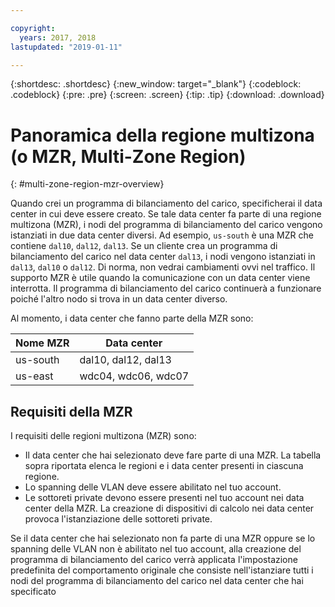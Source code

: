 ```yaml
---

copyright:
  years: 2017, 2018
lastupdated: "2019-01-11"

---
```


{:shortdesc: .shortdesc}
{:new_window: target="_blank"}
{:codeblock: .codeblock}
{:pre: .pre}
{:screen: .screen}
{:tip: .tip}
{:download: .download}

# Panoramica della regione multizona (o MZR, Multi-Zone Region)
{: #multi-zone-region-mzr-overview}

Quando crei un programma di bilanciamento del carico, specificherai il data center in cui deve essere creato. Se tale data center fa parte di una regione multizona (MZR), i nodi del programma di bilanciamento del carico vengono istanziati in due data center diversi. Ad esempio, `us-south` è una MZR che contiene `dal10`, `dal12`, `dal13`. Se un cliente crea un programma di bilanciamento del carico nel data center `dal13`, i nodi vengono istanziati in `dal13`, `dal10` o `dal12`. Di norma, non vedrai cambiamenti ovvi nel traffico. Il supporto MZR è utile quando la comunicazione con un data center viene interrotta. Il programma di bilanciamento del carico continuerà a funzionare poiché l'altro nodo si trova in un data center diverso.

Al momento, i data center che fanno parte della MZR sono:

| Nome MZR | Data center  |
| ---------|--------------|
| us-south | dal10, dal12, dal13 |
| us-east | wdc04, wdc06, wdc07 |


## Requisiti della MZR
I requisiti delle regioni multizona (MZR) sono:
* Il data center che hai selezionato deve fare parte di una MZR. La tabella sopra riportata elenca le regioni e i data center presenti in ciascuna regione. 
* Lo spanning delle VLAN deve essere abilitato nel tuo account.
* Le sottoreti private devono essere presenti nel tuo account nei data center della MZR. La creazione di dispositivi di calcolo nei data center provoca l'istanziazione delle sottoreti private. 

Se il data center che hai selezionato non fa parte di una MZR oppure se lo spanning delle VLAN non è abilitato nel tuo account, alla creazione del programma di bilanciamento del carico verrà applicata l'impostazione predefinita del comportamento originale che consiste nell'istanziare tutti i nodi del programma di bilanciamento del carico nel data center che hai specificato
